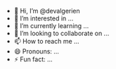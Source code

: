 - 👋 Hi, I’m @devalgerien
- 👀 I’m interested in ...
- 🌱 I’m currently learning ...
- 💞️ I’m looking to collaborate on ...
- 📫 How to reach me ...
- 😄 Pronouns: ...
- ⚡ Fun fact: ...

<!---
devalgerien/devalgerien is a ✨ special ✨ repository because its `README.md` (this file) appears on your GitHub profile.
You can click the Preview link to take a look at your changes.
--->
